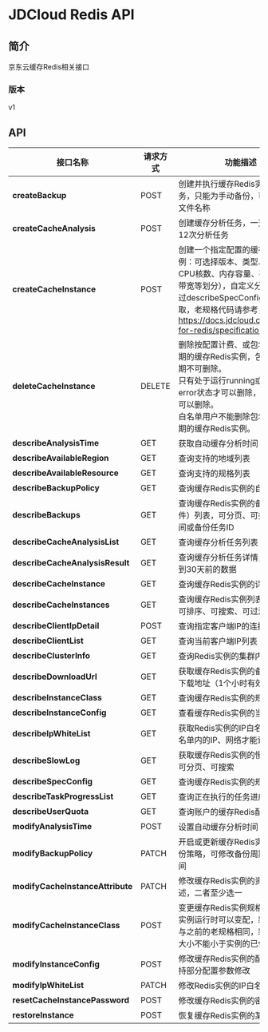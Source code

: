 # JDCloud Redis API


## 简介
京东云缓存Redis相关接口


### 版本
v1


## API
|接口名称|请求方式|功能描述|
|---|---|---|
|**createBackup**|POST|创建并执行缓存Redis实例的备份任务，只能为手动备份，可设置备份文件名称|
|**createCacheAnalysis**|POST|创建缓存分析任务，一天最多创建12次分析任务|
|**createCacheInstance**|POST|创建一个指定配置的缓存Redis实例：可选择版本、类型、规格（按CPU核数、内存容量、磁盘容量、带宽等划分），自定义分片规格可通过describeSpecConfig接口获取，老规格代码请参考，https://docs.jdcloud.com/cn/jcs-for-redis/specifications<br>|
|**deleteCacheInstance**|DELETE|删除按配置计费、或包年包月已到期的缓存Redis实例，包年包月未到期不可删除。<br>只有处于运行running或者错误error状态才可以删除，其余状态不可以删除。<br>白名单用户不能删除包年包月已到期的缓存Redis实例。<br>|
|**describeAnalysisTime**|GET|获取自动缓存分析时间|
|**describeAvailableRegion**|GET|查询支持的地域列表|
|**describeAvailableResource**|GET|查询支持的规格列表|
|**describeBackupPolicy**|GET|查询缓存Redis实例的自动备份策略|
|**describeBackups**|GET|查询缓存Redis实例的备份任务（文件）列表，可分页、可指定起止时间或备份任务ID|
|**describeCacheAnalysisList**|GET|查询缓存分析任务列表|
|**describeCacheAnalysisResult**|GET|查询缓存分析任务详情，最多查询到30天前的数据|
|**describeCacheInstance**|GET|查询缓存Redis实例的详细信息|
|**describeCacheInstances**|GET|查询缓存Redis实例列表，可分页、可排序、可搜索、可过滤|
|**describeClientIpDetail**|POST|查询指定客户端IP的连接详细信息|
|**describeClientList**|GET|查询当前客户端IP列表|
|**describeClusterInfo**|GET|查询Redis实例的集群内部信息|
|**describeDownloadUrl**|GET|获取缓存Redis实例的备份文件临时下载地址（1个小时有效期）|
|**describeInstanceClass**|GET|查询缓存Redis实例的规格列表|
|**describeInstanceConfig**|GET|查看缓存Redis实例的当前配置参数|
|**describeIpWhiteList**|GET|获取Redis实例的IP白名单（只有白名单内的IP、网络才能访问该实例）|
|**describeSlowLog**|GET|获取缓存Redis实例的慢查询日志，可分页、可搜索|
|**describeSpecConfig**|GET|查询缓存Redis实例的规格配置信息|
|**describeTaskProgressList**|GET|查询正在执行的任务进度列表|
|**describeUserQuota**|GET|查询账户的缓存Redis配额信息|
|**modifyAnalysisTime**|POST|设置自动缓存分析时间|
|**modifyBackupPolicy**|PATCH|开启或更新缓存Redis实例的自动备份策略，可修改备份周期和备份时间|
|**modifyCacheInstanceAttribute**|PATCH|修改缓存Redis实例的资源名称或描述，二者至少选一|
|**modifyCacheInstanceClass**|POST|变更缓存Redis实例规格（变配），实例运行时可以变配，新规格不能与之前的老规格相同，新规格内存大小不能小于实例的已使用内存<br>|
|**modifyInstanceConfig**|POST|修改缓存Redis实例的配置参数，支持部分配置参数修改|
|**modifyIpWhiteList**|PATCH|修改Redis实例的IP白名单|
|**resetCacheInstancePassword**|POST|修改缓存Redis实例的密码，可为空|
|**restoreInstance**|POST|恢复缓存Redis实例的某次备份|
